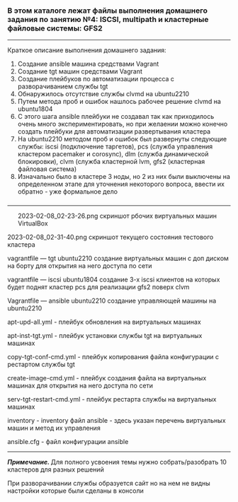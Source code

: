 <h3>В этом каталоге лежат файлы выполнения домашнего задания по занятию №4:
ISCSI, multipath и кластерные файловые системы: GFS2</h3>
<hr>
<hr4>Краткое описание выполнения домашнего задания:</h4>
<ol><li>Создание ansible машина средствами Vagrant</li>
<li>Создание tgt машин средствами Vagrant</li>
<li>Создание плейбуков по автоматизации процесса с разворачиванием службы tgt</li>
<li>Обнаружилось отсутствие службы clvmd на ubuntu2210</li>
<li>Путем метода проб и ошибок нашлось рабочее решение clvmd на ubuntu1804</li>
<li>С этого шага ansible плейбуки не создавал так как приходилось очень много экспериментировать, но при желаении можно конечно создать плейбуки для автоматизации развертывания кластера</li>
<li>На ubuntu2210 методом проб и ошибок был развернуты следующие службы: iscsi (подключение таргетов), pcs (служба управления кластером pacemaker и corosync), dlm (служба динамической блокировки), clvm (служба кластерной lvm, gfs2 (кластерная файловая система)</li>
<li>Изначально было в кластере 3 ноды, но 2 из них были выключены на определенном этапе для уточнения некоторого вопроса, ввести их обратно - уже формальное дело</li>
</ol>


<h3></h3>
<hr>
<ul><p>2023-02-08_02-23-26.png скриншот рбочих виртуальных машин VirtualBox</p></ul>
<p>2023-02-08_02-31-40.png скриншот текущего состояния тестового кластера</p>
<p>vagrantfile — tgt ubuntu2210 создание виртуальных машин с доп диском на борту для открытия на него доступа по сети</p>
<p>vagrantfile — iscsi ubuntu1804 создание 3-х iscsi клиентов на которых будет поднят кластер pcs для реализации gfs2 поверх clvm</p>
<p>Vagrantfile — ansible ubuntu2210 создание управляющей машины на ubuntu2210</p>
<p>apt-upd-all.yml -  плейбук обновления на виртуальных машинах<p>
<p>apt-inst-tgt.yml - плейбук установки службы tgt на виртуальных машинах </p>
<p>copy-tgt-conf-cmd.yml - плейбук копирования файла конфигурации с рестартом службы tgt</p>
<p>create-image-cmd.yml  - плейбук создания файла на виртуальных машинах для открытия на него доступа по сети </p>
<p>serv-tgt-restart-cmd.yml - плейбук рестарта службы на виртуальных машинах</p>
<p>inventory - inventory файл ansible - здесь указан перечень виртуальных машин и метод их управления</p>
<p>ansible.cfg - файл конфигурации ansible</p>
<hr>
<p><i><b>Примечание. </b></i>Для полного усвоения темы нужно собрать/разобрать 10 кластеров для разных решений</p>
<p>При разворачивании службы образуется сайт но на нем не видны настройки которые были сделаны в консоли</p>

